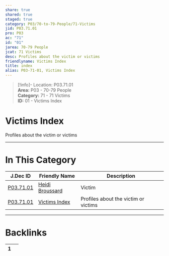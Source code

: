 ```yaml
---  
share: true  
shared: true  
staged: true  
category: P03/70-to-79-People/71-Victims  
jid: P03.71.01  
pro: P03  
ac: "71"  
id: "01"  
jarea: 70-79 People  
jcat: 71 Victims  
desc: Profiles about the victim or victims  
friendlyname: Victims Index  
title: index  
alias: P03-71-01, Victims Index  
---  
```

  
>[!info]- Location: P03.71.01  
>**Area:** P03 - 70-79 People  
>**Category:** 71 - 71 Victims  
>**ID:** 01 - Victims Index  
  
# Victims Index  
  
Profiles about the victim or victims  
   
  
  
---  
# In This Category  
  
| J.Dec ID                                                                                  | Friendly Name                                                                                   | Description                          |  
| ----------------------------------------------------------------------------------------- | ----------------------------------------------------------------------------------------------- | ------------------------------------ |  
| [P03.71.01](./01-Heidi-Broussard.md) | [Heidi Broussard](./01-Heidi-Broussard.md) | Victim                               |  
| [P03.71.01](index.md)              | [Victims Index](index.md)                | Profiles about the victim or victims |  
  
  
---  
# Backlinks  
<div><table class="dataview table-view-table"><thead class="table-view-thead"><tr class="table-view-tr-header"><th class="table-view-th"><span></span><span class="dataview small-text">1</span></th><th class="table-view-th"><span></span></th></tr></thead><tbody class="table-view-tbody"></tbody></table></div>